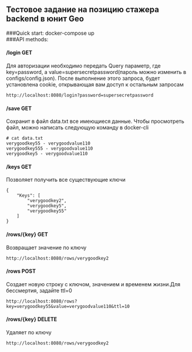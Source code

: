## Тестовое задание на позицию стажера backend в юнит Geo
###Quick start:
    docker-compose up   
###API methods:  
#### /login GET
Для авторизации необходимо передать Query параметр, где key=password, а
value=supersecretpassword(пароль можно изменить в configs/config.json).
После выполнение этого запроса, будет установлена cookie, открывающая вам
доступ к остальным запросам
   
    http://localhost:8080/login?password=supersecretpassword
#### /save GET
Сохранит в файл data.txt все имеющиеся данные. Чтобы просмотреть файл, можно
написать следующую команду в docker-cli

    # cat data.txt
    verygoodkey55 - verygoodvalue110
    verygoodkey555 - verygoodvalue110
    verygoodkey5 - verygoodvalue110
#### /keys GET
Позволяет получить все существующие ключи

    {
        "Keys": [
            "verygoodkey2",
            "verygoodkey5",
            "verygoodkey55"
        ]
    }
#### /rows/{key} GET
Возвращает значение по ключу

    http://localhost:8080/rows/verygoodkey2
    
#### /rows POST
Создает новую строку с ключом, значением и временем жизни.Для бессмертия,
задайте ttl=0

    http://localhost:8080/rows?key=verygoodkey55&value=verygoodvalue110&ttl=10
#### /rows/{key} DELETE
Удаляет по ключу

    http://localhost:8080/rows/verygoodkey2
